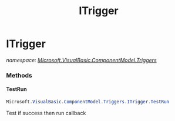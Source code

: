 ﻿---
title: ITrigger
---

# ITrigger
_namespace: [Microsoft.VisualBasic.ComponentModel.Triggers](N-Microsoft.VisualBasic.ComponentModel.Triggers.html)_



### Methods

#### TestRun
```csharp
Microsoft.VisualBasic.ComponentModel.Triggers.ITrigger.TestRun
```
Test if success then run callback




